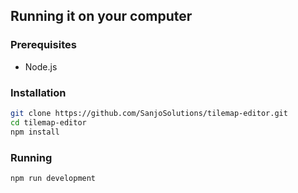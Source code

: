 ## Running it on your computer

### Prerequisites

* Node.js

### Installation

```bash
git clone https://github.com/SanjoSolutions/tilemap-editor.git
cd tilemap-editor
npm install
```

### Running

```bash
npm run development
```
